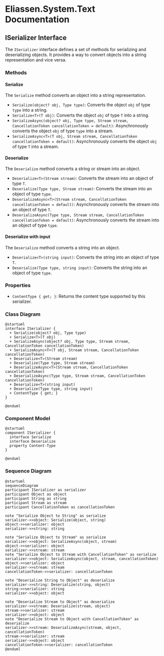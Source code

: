 # Eliassen.System.Text Documentation

## ISerializer Interface

The `ISerializer` interface defines a set of methods for serializing and deserializing objects. It provides a way to convert objects into a string representation and vice versa.

### Methods

#### Serialize

The `Serialize` method converts an object into a string representation.

* `Serialize(object? obj, Type type)`: Converts the object `obj` of type `type` into a string.
* `Serialize<T>(T obj)`: Converts the object `obj` of type `T` into a string.
* `SerializeAsync(object? obj, Type type, Stream stream, CancellationToken cancellationToken = default)`: Asynchronously converts the object `obj` of type `type` into a stream.
* `SerializeAsync<T>(T obj, Stream stream, CancellationToken cancellationToken = default)`: Asynchronously converts the object `obj` of type `T` into a stream.

#### Deserialize

The `Deserialize` method converts a string or stream into an object.

* `Deserialize<T>(Stream stream)`: Converts the stream into an object of type `T`.
* `Deserialize(Type type, Stream stream)`: Converts the stream into an object of type `type`.
* `DeserializeAsync<T>(Stream stream, CancellationToken cancellationToken = default)`: Asynchronously converts the stream into an object of type `T`.
* `DeserializeAsync(Type type, Stream stream, CancellationToken cancellationToken = default)`: Asynchronously converts the stream into an object of type `type`.

#### Deserialize with input

The `Deserialize` method converts a string into an object.

* `Deserialize<T>(string input)`: Converts the string into an object of type `T`.
* `Deserialize(Type type, string input)`: Converts the string into an object of type `type`.

### Properties

* `ContentType { get; }`: Returns the content type supported by this serializer.

### Class Diagram

```plantuml
@startuml
interface ISerializer {
  + Serialize(object? obj, Type type)
  + Serialize<T>(T obj)
  + SerializeAsync(object? obj, Type type, Stream stream, CancellationToken cancellationToken)
  + SerializeAsync<T>(T obj, Stream stream, CancellationToken cancellationToken)
  + Deserialize<T>(Stream stream)
  + Deserialize(Type type, Stream stream)
  + DeserializeAsync<T>(Stream stream, CancellationToken cancellationToken)
  + DeserializeAsync(Type type, Stream stream, CancellationToken cancellationToken)
  + Deserialize<T>(string input)
  + Deserialize(Type type, string input)
  + ContentType { get; }
}

@enduml
```

### Component Model

```plantuml
@startuml
component ISerializer {
  interface Serialize
  interface Deserialize
  property Content-Type
}

@enduml
```

### Sequence Diagram

```plantuml
@startuml
sequenceDiagram
participant ISerializer as serializer
participant Object as object
participant String as string
participant Stream as stream
participant CancellationToken as cancellationToken

note "Serialize Object to String" as serialize
serializer->>object: Serialize(object, string)
object->>serializer: object
serializer->>string: string

note "Serialize Object to Stream" as serialize
serializer->>object: SerializeAsync(object, stream)
object->>serializer: object
serializer->>stream: stream
note "Serialize Object to Stream with CancellationToken" as serialize
serializer->>object: SerializeAsync(object, stream, cancellationToken)
object->>serializer: object
serializer->>stream: stream
cancellationToken->>serializer: cancellationToken

note "Deserialize String to Object" as deserialize
serializer->>string: Deserialize(string, object)
string->>serializer: string
serializer->>object: object

note "Deserialize Stream to Object" as deserialize
serializer->>stream: Deserialize(stream, object)
stream->>serializer: stream
serializer->>object: object
note "Deserialize Stream to Object with CancellationToken" as deserialize
serializer->>stream: DeserializeAsync(stream, object, cancellationToken)
stream->>serializer: stream
serializer->>object: object
cancellationToken->>serializer: cancellationToken
@enduml
```